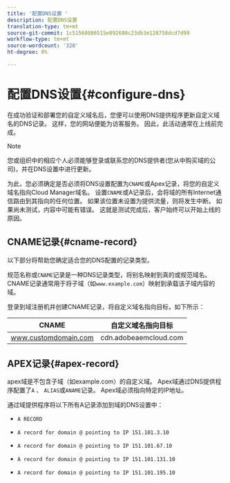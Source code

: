 ```yaml
---
title: '配置DNS设置 '
description: 配置DNS设置
translation-type: tm+mt
source-git-commit: 1c51560886515e092680c23db3e128758dcd7d99
workflow-type: tm+mt
source-wordcount: '328'
ht-degree: 0%

---
```



# 配置DNS设置{#configure-dns}

在成功验证和部署您的自定义域名后，您便可以使用DNS提供程序更新自定义域名的DNS记录。 这样，您的网站便能为访客服务。 因此，此活动通常在上线前完成。

>[!NOTE]
>您或组织中的相应个人必须能够登录或联系您的DNS提供者(您从中购买域的公司)，并在DNS设置中进行更新。

为此，您必须确定是否必须将DNS设置配置为`CNAME`或Apex记录，将您的自定义域名指向Cloud Manager域名。 设置`CNAME`或A记录后，会将域的所有Internet通信路由到其指向的任何位置。 如果该位置未设置为提供流量，则将发生中断。 如果尚未测试，内容中可能有错误。 这就是测试完成后，客户始终可以开始上线的原因。

## CNAME记录{#cname-record}

以下部分将帮助您确定适合您的DNS配置的记录类型。

规范名称或`CNAME`记录是一种DNS记录类型，将别名映射到真的或规范域名。 CNAME记录通常用于将子域（如`www.example.com`）映射到承载该子域内容的域。

登录到域注册机并创建CNAME记录，将自定义域名指向目标，如下所示：

| CNAME | 自定义域名指向目标 |
|--- |--- |
| www.customdomain.com | cdn.adobeaemcloud.com |

## APEX记录{#apex-record}

apex域是不包含子域（如example.com）的自定义域。 Apex域通过DNS提供程序配置了`A` 、 `ALIAS`或`ANAME`记录。 Apex域必须指向特定的IP地址。

通过域提供程序将以下所有A记录添加到域的DNS设置中：

* `A RECORD`

* `A record for domain @ pointing to IP 151.101.3.10`

* `A record for domain @ pointing to IP 151.101.67.10`

* `A record for domain @ pointing to IP 151.101.131.10`

* `A record for domain @ pointing to IP 151.101.195.10`
